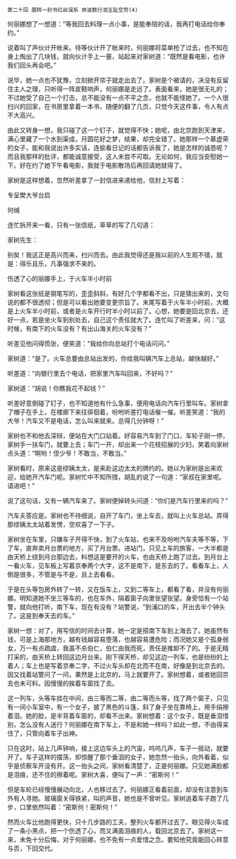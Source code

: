     第二十回 展转一封书红丝误系 奔波数行泪玉趾空劳(4) 

   何丽娜想了一想道：“等我回去料理一点小事，是能奉陪的话，我再打电话给你奉约。”

   说着叫了声伙计开帐来。待等伙计开了帐来时，何丽娜将菜单抢了过去，也不知在身上掏出了几块钱，就向伙计手上一塞，站起来对家树道：“既然是看电影，也许我们回头再会吧。”

   说毕，她一点也不犹豫，立刻掀开帘子就走出去了。家树是个被请的，决没有反留住主人之理，只听得一阵皮鞋响声，何丽娜是走远了。表面看来，她是很无礼的；不过她受了自己一个打击，总不能没有一点不平之念，也就不能怪她了。一个人很扫兴的回家，在书房里拿着一本书，随便的翻了几页，只觉今天这件事，令人有点不大高兴。

   由此又转身一想，我只碰了这一个钉子，就觉得不快；她呢，由北京跑到天津来，满心里藏了一个水到渠成，月圆花好之梦，结果，却完全错了。她那样一个慕虚荣的女子，能和我说出许多实话，连偷看日记的话都告诉我了，她是怎样的诚恳呢？而且我那样的批评，都能诚意接受，这人未尝不可取。无论如何，我应当安慰她一下。好在约了她下午看电影，我就于电影散场后再回请她就得了。

   家树是这样想着，忽然听差拿了一封信进来递给他，信封上写着：

   专呈樊大爷台启

   何缄

   连忙拆开来一看，只有一张信纸，草草的写了几句道：

   家树先生：

   别矣！我这正是高兴而来，扫兴而去。由此我觉得还是我以前的人生观不错，就是：得乐且乐，凡事强求不来的。

   伤透了心的丽娜手上，于火车半小时前

   家树看这张纸是钢笔写的，歪歪斜斜，有好几个字都看不出，只是猜出来的，文句说的都不很透彻；但是可以看出她要变更宗旨了。末尾写着于火车半小时前，大概是上火车半小时前，或者是火车开行时半小时以前了。心想，她要是回北京去，还好一点，若是坐火车到别处去，自己这个责任就大了。连忙叫了听差来，问：“这时候，有南下的火车没有？有出山海关的火车没有？”

   听差见他问得慌张，便笑道：“我给你向总站打个电话问问。”

   家树道：“是了。火车总要由总站出发的，你给我叫辆汽车上总站，越快越好。”

   听差道：“向银行里去个电话，把家里汽车叫回来，不好吗？”

   家树道：“胡说！你瞧我花不起钱？”

   听差好意倒碰了钉子，也不知道他有什么急事，便用电话向汽车行里叫车。家树拿了帽子在手上，在楼廊下来往徘徊着，吩咐听差打电话催一催。听差笑道：“我的大爷！汽车又不是电话，怎么叫来就来。总得几分钟呀！”

   家树也不和他去深辩，便站在大门口站着。好容易汽车到了门口，车轮子刚一停，家树手一扶车门，就要上去；车门一开，却出来一个花枝招展的少妇，笑着向家树点头道：“啊哟！侄少爷！不敢当，不敢当。”

   家树看时，原来这是缪姨太太，是来赴这边太太的牌约的。她以为家树是出来欢迎，给她开汽车门呢。家树忙中不知所措，胡乱的说了一句道：“家叔在家里呢。请进吧！”

   说了这句话，又有一辆汽车来了。家树便掉转头问道：“你们是汽车行里来的吗？”

   汽车夫答应是。家树也不待细说，自开了车门，坐上车去，就叫上火车总站。弄得那缪姨太太站着发愣，空欢喜了一下子。

   家树坐在车里，只嫌车子开得不快，到了火车站，也来不及吩咐汽车夫等不等，下了车，直奔卖月台票的地方，买了月台票。进站门，只见上车的旅客，一大半都是由天桥上绕到月台那边去，料想这是要开的火车，也由天桥上跑了过去。到月台上一看火车，见车板上写着京奉两个大字，这不是南下，是东去的了。看看车上，人倒是很多，不管是与不是，且上去看看。

   于是在头等包房外转了一转，又在饭车上，又到二等车上，都看了看，并没有何丽娜。明知道她不坐三等车的，也在车外，隔着窗子向里张望张望。身旁恰有一个站警，就向他打听，南下车，现在有没有？站警说，“到浦口的车，开出去半个钟头了。这是到奉天去的车。”

   家树一想：对了，用写信的时间去计算，她一定是搭南下车到上海去了。她虽然有钱，可是上海那地方，越有钱越容易堕落，也越容易遭危险；而况她又是个孤身弱女，万一有点疏虞，我虽不杀伯仁，伯仁由我而死，责任是推卸不了的。于是无精打采的，由天桥上转回这边月台来。刚下得天桥，却见这边一列车，也是纷纷的上着人；车上也是写着京奉二字，不过火车头却在北而不在南，好像是到北京去的。因又找着站警问了一问，果然是上北京的，马上就要开了。家树想着，或者她回京去也未可料。因慢慢的挨着车窗找了去。

   这一列车，头等车挂在中间，由三等而二等，由二等而头等，找了两个窗子，只见有一间小车室中，有一个女子，披了黑色的斗篷，斜了身子坐在靠椅上，用手绢擦着泪。她的脸，是半背着车窗的，却看不出来。家树想着：这个女子，既是垂泪惜别，怎么没有人送行？何丽娜在南下车上，不是和她一样吗？如此一想，不由得呆住了，只管向着车子出神。

   只在这时，站上几声钟响，接上这边车头上的汽宙，呜呜几声，车子一摇动，就要开了。车子这样的摆荡，却惊醒了那个垂泪的女子，她忽然一抬头，向外看着，似乎是侦察车开没有开。这一抬头之间，家树看清楚了，正是何丽娜。只见她满脸都是泪痕，还不住的擦着呢。家树大喜，便叫了一声：“密斯何！”

   但是车轮已经慢慢展动向北，人也移过去了。何丽娜正看着前面，却没有注意到车外有人寻她。玻璃窗关得铁紧，叫的声音，她也是不曾听见。家树追着车子跑了几步，口里依然叫着：“密斯何！密斯何！”

   然而火车比他跑得更快，只十几步路的工夫，整列火车都开过去了。眼见得火车成了一条小黑点，把一个伤透了心，而又满面泪痕的人，载回北京去了。家树这一来，未免十分后悔，对于何丽娜，也不免有一点爱惜之念。要知他究竟能回心转意与否，下回交代。

